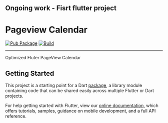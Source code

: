 ## Ongoing work - Fisrt flutter project

# Pageview Calendar

[![Pub Package](https://img.shields.io/pub/v/pageview_calendar.svg?style=flat-square)](https://pub.dev/packages/pageview_calendar)
[![Build](https://travis-ci.org/febaisi/pageview_calendar.svg?branch=master)](https://travis-ci.org/github/febaisi/pageview_calendar)

------------------------------

Optimized Fluter PageView Calendar

## Getting Started

This project is a starting point for a Dart
[package](https://flutter.dev/developing-packages/),
a library module containing code that can be shared easily across
multiple Flutter or Dart projects.

For help getting started with Flutter, view our 
[online documentation](https://flutter.dev/docs), which offers tutorials, 
samples, guidance on mobile development, and a full API reference.
